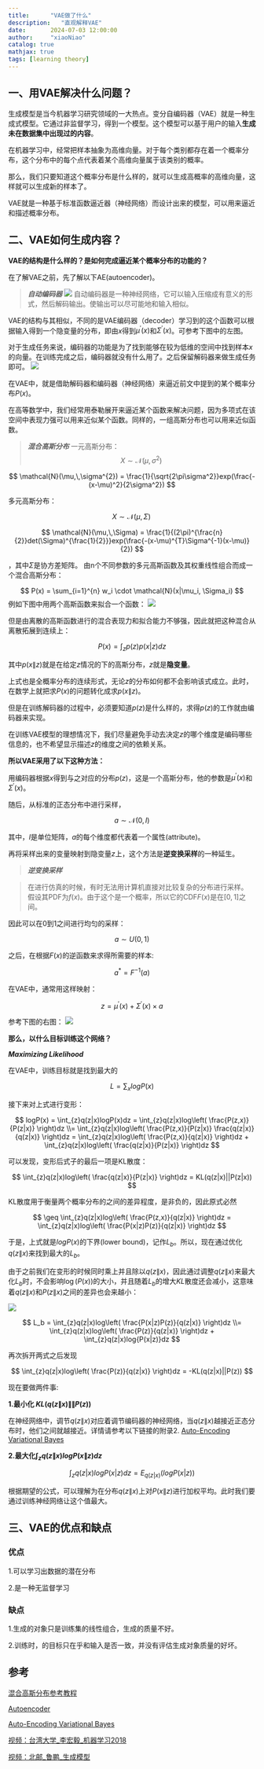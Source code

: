 ```yaml
---
title:      "VAE做了什么"
description:   "直观解释VAE"
date:       2024-07-03 12:00:00
author:     "xiaoNiao"
catalog: true
mathjax: true
tags: [learning theory]
---
```


## 一、用VAE解决什么问题？

 生成模型是当今机器学习研究领域的一大热点。变分自编码器（VAE）就是一种生成式模型。它通过非监督学习，得到一个模型。这个模型可以基于用户的输入**生成未在数据集中出现过的内容**。

在机器学习中，经常把样本抽象为高维向量。对于每个类别都存在着一个概率分布，这个分布中的每个点代表着某个高维向量属于该类别的概率。

那么，我们只要知道这个概率分布是什么样的，就可以生成高概率的高维向量，这样就可以生成新的样本了。

VAE就是一种基于标准函数逼近器（神经网络）而设计出来的模型，可以用来逼近和描述概率分布。


## 二、VAE如何生成内容？
**VAE的结构是什么样的？是如何完成逼近某个概率分布的功能的？**

在了解VAE之前，先了解以下AE(autoencoder)。
>***自动编码器***
![](/assets/image/VAE/img3.png)
自动编码器是一种神经网络，它可以输入压缩成有意义的形式，然后解码输出。使输出可以尽可能地和输入相似。

VAE的结构与其相似，不同的是VAE编码器（decoder）学习到的这个函数可以根据输入得到一个隐变量的分布，即由$x$得到$\mu^\prime(x)$和$\Sigma^\prime(x)$。可参考下图中的左图。

对于生成任务来说，编码器的功能是为了找到能够在较为低维的空间中找到样本$x$的向量。在训练完成之后，编码器就没有什么用了。之后保留解码器来做生成任务即可。
![](/assets/image/VAE/img4.png)

在VAE中，就是借助解码器和编码器（神经网络）来逼近前文中提到的某个概率分布$P(x)$。

在高等数学中，我们经常用泰勒展开来逼近某个函数来解决问题，因为多项式在该空间中表现力强可以用来近似某个函数。同样的，一组高斯分布也可以用来近似函数。

>***混合高斯分布***
一元高斯分布：
$$
X \sim \mathcal{N}(\mu,\,\sigma^{2})\,
$$
>
$$
\mathcal{N}(\mu,\,\sigma^{2}) = \frac{1}{\sqrt{2\pi\sigma^2}}exp(\frac{-(x-\mu)^2}{2\sigma^2})
$$
>
多元高斯分布：
>
$$
X \sim \mathcal{N}(\mu,\,\Sigma)\,
$$
>
$$
\mathcal{N}(\mu,\,\Sigma) = \frac{1}{(2\pi)^{\frac{n}{2}}det(\Sigma)^{\frac{1}{2}}}exp(\frac{-(x-\mu)^{T}\Sigma^{-1}(x-\mu)}{2})
$$
>
，其中$\Sigma$是协方差矩阵。
由n个不同参数的多元高斯函数及其权重线性组合而成一个混合高斯分布：
>
$$
P(x) = \sum_{i=1}^{n} w_i \cdot \mathcal{N}(x|\mu_i, \Sigma_i)
$$
例如下图中用两个高斯函数来拟合一个函数：
![](/assets/image/VAE/img1.png)

但是由离散的高斯函数进行的混合表现力和拟合能力不够强，因此就把这种混合从离散拓展到连续上：

$$
P(x) = \int_{z}p(z)p(x|z)dz
$$

其中$p(x\|z)$就是在给定$z$情况的下的高斯分布，$z$就是**隐变量**。

上式也是全概率分布的连续形式，无论$z$的分布如何都不会影响该式成立。此时，在数学上就把求$P(x)$的问题转化成求$p(x\|z)$。

但是在训练解码器的过程中，必须要知道$p(z)$是什么样的，求得$p(z)$的工作就由编码器来实现。

在训练VAE模型的理想情况下，我们尽量避免手动去决定$z$的哪个维度是编码哪些信息的，也不希望显示描述$z$的维度之间的依赖关系。

**所以VAE采用了以下这种方法：**

用编码器根据$x$得到与之对应的分布$p(z)$，这是一个高斯分布，他的参数是$\mu^\prime(x)$和$\Sigma^\prime(x)$。

随后，从标准的正态分布中进行采样，

$$
a \sim \mathcal{N}(0,\,I)
$$

其中，$I$是单位矩阵，$a$的每个维度都代表着一个属性(attribute)。

再将采样出来的变量映射到隐变量$z$上，这个方法是**逆变换采样**的一种延生。

> ***逆变换采样***

>在进行仿真的时候，有时无法用计算机直接对比较复杂的分布进行采样。 假设其PDF为$f(x)$。由于这个是一个概率，所以它的CDF$F(x)$是在$\left[0,1\right]$之间。
> 
因此可以在0到1之间进行均匀的采样：
> 
$$
a \sim U\left(0,1\right)
$$
> 
之后，在根据$F(x)$的逆函数来求得所需要的样本:
> 
$$
a^* = F^{-1}(a)
$$

在VAE中，通常用这样映射：

$$
z = \mu^\prime(x) + \Sigma^\prime(x) \times a
$$

参考下图的右图：
![](/assets/image/VAE/img3.png)



**那么，以什么目标训练这个网络？**

***Maximizing Likelihood***

在VAE中，训练目标就是找到最大的

$$
L= \displaystyle\sum_x logP(x) 
$$

接下来对上式进行变形：

$$
logP(x) =  \int_{z}q(z|x)logP(x)dz = \int_{z}q(z|x)log\left( \frac{P(z,x)}{P(z|x)} \right)dz \\= \int_{z}q(z|x)log\left( \frac{P(z,x)}{P(z|x)} \frac{q(z|x)}{q(z|x)} \right)dz =  \int_{z}q(z|x)log\left( \frac{P(z,x)}{q(z|x)} \right)dz + \int_{z}q(z|x)log\left( \frac{q(z|x)}{P(z|x)} \right)dz
$$

可以发现，变形后式子的最后一项是KL散度：

$$
\int_{z}q(z|x)log\left( \frac{q(z|x)}{P(z|x)} \right)dz = KL(q(z|x)||P(z|x))
$$

KL散度用于衡量两个概率分布的之间的差异程度，是非负的，因此原式必然

$$
\geq \int_{z}q(z|x)log\left( \frac{P(z,x)}{q(z|x)} \right)dz = \int_{z}q(z|x)log\left( \frac{P(x|z)P(z)}{q(z|x)} \right)dz
$$

于是，上式就是$logP(x)$的下界(lower bound)，记作$L_b$。所以，现在通过优化${q(z\|x)}$来找到最大的$L_b$。

由于之前我们在变形的时候同时乘上并且除以${q(z\|x)}$，因此通过调整${q(z\|x)}$来最大化$L_b$时，不会影响$\log(P(x))$的大小，并且随着$L_b$的增大$KL$散度还会减小，这意味着${q(z\|x)}$和${P(z\|x)}$之间的差异也会来越小：

![](/assets/image/VAE/img2.png)

$$
L_b = \int_{z}q(z|x)log\left( \frac{P(x|z)P(z)}{q(z|x)} \right)dz \\= \int_{z}q(z|x)log\left( \frac{P(z)}{q(z|x)} \right)dz + \int_{z}q(z|x)log{P(x|z)}dz
$$

再次拆开两式之后发现

$$
\int_{z}q(z|x)log\left( \frac{P(z)}{q(z|x)} \right)dz = -KL(q(z|x)||P(z))
$$

现在要做两件事:

**1.最小化 ${KL(q(z\|x) \| \|P(z))}$**

在神经网络中，调节$q(z\|x)$对应着调节编码器的神经网络，当$q(z\|x)$越接近正态分布时，他们之间就越接近。详情请参考以下链接的附录2.
[Auto-Encoding Variational Bayes](https://arxiv.org/pdf/1312.6114)

**2.最大化$\int_{z}q(z\|x)log{P(x\|z)}dz$**

$$
\int_{z}q(z|x)log{P(x|z)}dz = E_{q(z|x)}(logP(x|z))
$$

根据期望的公式，可以理解为在分布$q(z\|x)$上对$P(x\|z)$进行加权平均。此时我们要通过训练神经网络让这个值最大。

## 三、VAE的优点和缺点

### 优点
1.可以学习出数据的潜在分布

2.是一种无监督学习

### 缺点
1.生成的对象只是训练集的线性组合，生成的质量不好。

2.训练时，的目标只在乎和输入是否一致，并没有评估生成对象质量的好坏。



## 参考

[混合高斯分布参考教程](https://ocw.mit.edu/courses/18-409-algorithmic-aspects-of-machine-learning-spring-2015/e339520c4069ca5e785b29a3c604470e_MIT18_409S15_chapp6.pdf)

[Autoencoder](https://arxiv.org/pdf/2003.05991)

[Auto-Encoding Variational Bayes](https://arxiv.org/pdf/1312.6114)

[视频：台湾大学_李宏毅_机器学习2018](https://www.youtube.com/watch?v=8zomhgKrsmQ)

[视频：北邮_鲁鹏_生成模型](https://www.bilibili.com/video/BV1Uj411Y7Zq/)
